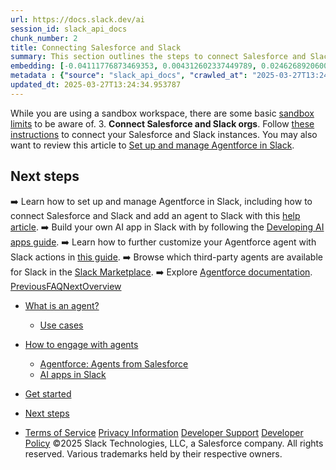 ```yaml
---
url: https://docs.slack.dev/ai
session_id: slack_api_docs
chunk_number: 2
title: Connecting Salesforce and Slack
summary: This section outlines the steps to connect Salesforce and Slack orgs, highlights sandbox usage limits, and provides links to important resources such as setting up Agentforce in Slack and developing AI apps.
embedding: [-0.04111776873469353, 0.004312602337449789, 0.024626892060041428, 0.008438540622591972, 0.012403559871017933, -0.0027146867942065, -0.008766813203692436, 0.013877568766474724, 0.003788009751588106, 0.0222710520029068, -0.007080392446368933, -0.052987080067396164, -0.02479424700140953, -0.007222000043839216, -0.01911705918610096, 0.03035557270050049, -0.022374039515852928, 0.016478003934025764, -0.007350734435021877, -0.008863363415002823, 0.025463664904236794, 0.059011850506067276, -0.015049051493406296, 0.0659635066986084, -0.05659164488315582, -0.016503751277923584, -0.007022461853921413, 0.04974297434091568, -0.02667376771569252, 0.014238025061786175, 0.0391867533326149, -0.013105162419378757, -0.04806942492723465, 0.018383271992206573, 0.030664535239338875, 0.008586584590375423, 0.018151551485061646, 0.04796643927693367, -0.021717494353652, 0.004093754105269909, -0.02479424700140953, 0.003007557475939393, 0.01683845929801464, 0.02832156978547573, -0.00983530841767788, -0.00023755519941914827, -0.02924845740199089, -0.023056332021951675, -0.020751986652612686, 0.00496592978015542, -0.05617969483137131, -0.003475828794762492, -0.00579948490485549, 0.0051558129489421844, -0.053810980170965195, 0.005651440471410751, 0.00430294731631875, 0.004412371665239334, -0.009906112216413021, 0.01093598734587431, -0.0009518300066702068, -0.03020109049975872, -0.016284901648759842, 0.06024770066142082, -0.02046876959502697, -0.0072799306362867355, -0.010594841092824936, 0.011026102118194103, -0.012210458517074585, 0.03898077830672264, 0.03259555250406265, 0.033264968544244766, -0.02139565721154213, 0.01463710144162178, 0.0032151418272405863, -0.012706086039543152, -0.017327651381492615, 0.06668442487716675, -0.045726459473371506, -0.035916898399591446, -0.020198427140712738, 0.02267012931406498, -0.037024013698101044, -0.012957117520272732, -0.07116437703371048, 0.03725573793053627, -0.04255959391593933, -0.04201890900731087, -0.05442890524864197, -0.016323521733283997, -0.0071511962451040745, -0.015255026519298553, -0.02534780465066433, 0.03349669277667999, 0.05782749503850937, -0.005471212323755026, 0.025128955021500587, -0.003007557475939393, 0.039521463215351105, 0.05177697911858559, 0.0671478658914566, -0.04714253917336464, -0.03828561305999756, -0.018009943887591362, 0.0056739686988294125, 0.013645846396684647, 0.05054112523794174, -0.020983707159757614, 0.030510053038597107, -0.020636124536395073, -0.11081457138061523, -0.018447639420628548, 0.0004059156635776162, 0.0035788165405392647, -0.04861010983586311, -0.016053179278969765, -0.023416787385940552, 0.008901984430849552, 0.027909617871046066, -0.048507124185562134, -0.05674612522125244, 0.010388866066932678, 0.00158906530123204, 0.00547443050891161, 0.04410440847277641, -0.01132219098508358, 0.010414613410830498, -0.01373596116900444, -0.012377812527120113, -0.033290717750787735, 0.014714342541992664, -0.013452745042741299, 0.044902559369802475, -0.025038842111825943, -0.0496399849653244, -0.04629288986325264, -0.04186442866921425, -0.013671593740582466, -0.027755137532949448, 0.0011899886885657907, 0.002923880238085985, -0.05417143553495407, -0.005136502906680107, 0.008541528135538101, -0.04881608486175537, -0.016156166791915894, 0.006024769973009825, -0.020623251795768738, -0.03401162847876549, 0.01549962256103754, 0.01911705918610096, -0.006758556235581636, -0.02209082432091236, -0.01614329405128956, -0.0248199924826622, 0.01510054524987936, 0.05757002532482147, 0.0674053356051445, -0.002912615891546011, -0.005525924265384674, 0.013877568766474724, 0.03800239786505699, 0.02097083441913128, -0.02754916250705719, -0.026879742741584778, -0.011701957322657108, 0.05597371980547905, -0.025257689878344536, -0.06931060552597046, 0.0033760596998035908, -0.03117947280406952, -0.05700359493494034, -0.008863363415002823, -0.0033438762184232473, 0.04714253917336464, -0.03138544782996178, -0.030767522752285004, 0.01744351163506508, -0.024729879572987556, -0.03030407801270485, -0.03988191857933998, -0.019786477088928223, -0.07724064588546753, -0.011682647280395031, -0.04791494458913803, 0.016181914135813713, -0.03303324803709984, -0.012210458517074585, 0.0126867750659585, 0.014920317567884922, 0.04111776873469353, -0.03457806259393692, -0.00018545800412539393, 0.019825099036097527, 0.019812224432826042, -0.004032605327665806, 0.01467572245746851, -0.003347094403579831, 0.01566697657108307, -0.017649486660957336, 0.019477514550089836, -0.00028542830841615796, 0.03741021826863289, -0.009101522155106068, -0.0007921188953332603, -0.010253694839775562, 0.007093265652656555, 0.012937807478010654, -0.02234829217195511, -0.005825231783092022, 0.05798197537660599, -0.04855861887335777, 0.03285301849246025, 0.0033374393824487925, -0.05885737016797066, -0.0645216852426529, -0.005918564274907112, -0.006082700565457344, -0.03220934793353081, 0.0027919274289160967, -0.04503129422664642, 0.07940337806940079, 0.014328138902783394, -0.014946063980460167, 0.023416787385940552, 0.02267012931406498, 0.02937719039618969, -0.07260620594024658, 0.040525589138269424, 0.03311048820614815, 0.007614640053361654, 0.02922271005809307, -0.026493540033698082, -0.042173389345407486, 0.04469658434391022, -0.03825986385345459, 0.03259555250406265, 0.03341945260763168, 0.011521728709340096, 0.015615482814610004, -0.008226128295063972, -0.007312114350497723, 0.05167398974299431, -0.007370044477283955, 0.024691259488463402, 0.0235455222427845, 0.01791982911527157, -0.025605272501707077, 0.020301414653658867, 0.029119722545146942, 0.047502994537353516, 0.023584142327308655, -0.006771429441869259, -0.03027833253145218, 0.006417409982532263, -0.05947529524564743, 0.011367247439920902, -0.00023232537205331028, 0.0021868757903575897, -0.0072477469220757484, -0.026956984773278236, -0.01927153952419758, -0.05448039993643761, -0.03290451318025589, -0.029531672596931458, 0.00397789292037487, 0.024755625054240227, 0.001486882334575057, -0.03457806259393692, -0.004988458007574081, -0.0010057375766336918, 0.01609180122613907, 0.020005326718091965, -0.02577262744307518, -0.03565942868590355, 0.002333311131224036, 0.0169157013297081, -0.013877568766474724, -0.004962711129337549, 0.009346118196845055, -0.014534113928675652, 0.003157211234793067, 0.0024942290037870407, 0.014418253675103188, -0.007189816329628229, -0.009964043274521828, 0.0028756046667695045, -0.004869378637522459, -0.0021900939755141735, 0.01771385408937931, -0.005950747989118099, 0.04881608486175537, 0.014495493844151497, 0.018409019336104393, -0.007724064402282238, 0.02362276241183281, 0.06513960659503937, 0.01309872604906559, -0.009764504618942738, 0.024665512144565582, 0.018486259505152702, -0.02256714180111885, 0.002491010818630457, -0.010279442183673382, 0.02940293774008751, 0.02757490985095501, 0.014160784892737865, -0.000465053046355024, 0.06735383719205856, -0.03895502910017967, -0.008786123245954514, 0.05854840576648712, 0.013851821422576904, -0.058239445090293884, -0.015332267619669437, -0.033290717750787735, 0.056437164545059204, 0.0038942156825214624, 0.04109202325344086, 0.0007116599008440971, -0.009256003424525261, 0.01609180122613907, 0.004515359178185463, -0.06683890521526337, -0.04078305885195732, -0.06122608110308647, 0.02566963993012905, 0.001961590489372611, -0.02502596750855446, -0.047400008887052536, 0.035916898399591446, -0.06107160076498985, -0.02126692421734333, 0.029660407453775406, -0.012055977247655392, -0.01334975752979517, 0.005651440471410751, -0.009539219550788403, -0.024601144716143608, 0.03141119331121445, -0.022026456892490387, -0.047554489225149155, -0.02189772203564644, -0.022554267197847366, -0.052884094417095184, 0.04603542387485504, -0.02367425709962845, 0.003136291867122054, -0.007067518774420023, 0.020224174484610558, -0.005181559827178717, -0.012255514971911907, -0.013594352640211582, -0.010266568511724472, -0.010247258469462395, -0.001201252918690443, -0.015409507788717747, -0.05973276495933533, -0.01177276112139225, -0.006835796870291233, -0.07044346630573273, -0.003013994311913848, 0.012641718611121178, -0.0004952251329086721, -0.04080880433320999, 0.009256003424525261, 0.010414613410830498, -0.05056687444448471, 0.000617522862739861, 0.004154902882874012, 0.045829448848962784, -0.008567274548113346, 0.011792071163654327, -0.02500022202730179, -0.03797664865851402, 0.014688595198094845, -0.026184577494859695, 0.023635637015104294, 0.010157144628465176, 0.03560793772339821, 0.03725573793053627, 0.0030815796926617622, -0.022425532341003418, 0.0037912281695753336, 0.003007557475939393, 0.01148310862481594, -0.0027050317730754614, 0.015461001545190811, -0.04351222887635231, 0.011373684741556644, 0.052884094417095184, -0.02657078020274639, -0.027188705280423164, -0.0073314243927598, 0.010427487082779408, -0.009133705869317055, 0.07281217724084854, 0.002585952403023839, 0.03903227299451828, -0.021949216723442078, 0.04351222887635231, -0.06235894560813904, -0.009146579541265965, 0.008187508210539818, -0.0066233850084245205, -0.01678696647286415, 0.012570914812386036, -0.016272028908133507, -0.000542695983313024, -0.002486183075234294, 0.00188756815623492, -0.0020742330234497786, 0.012828383594751358, 0.0017797531327232718, 0.014598481357097626, -0.005564544815570116, -0.029943622648715973, 0.024330802261829376, 0.012126781046390533, 0.055458780378103256, 0.05149376019835472, -0.06864118576049805, 0.043100278824567795, -0.005719026084989309, -0.03571092337369919, 0.04812091961503029, 0.04508278891444206, -0.0029979024548083544, 0.021060949191451073, -0.03728148341178894, -0.01670972630381584, 0.017404891550540924, 0.025978602468967438, -0.05252363532781601, -0.03815687820315361, -0.0012117126025259495, -0.0321321077644825, 0.004724552854895592, -0.013002174906432629, 0.02184622921049595, -0.010124960914254189, -0.031565677374601364, -0.03668930381536484, -0.014044923707842827, -0.004557197913527489, 0.005783393047749996, -0.018100056797266006, -0.03138544782996178, 0.005873507354408503, 0.04696230962872505, -0.051905710250139236, -0.02346828207373619, 0.012834819965064526, 0.034140363335609436, -0.03560793772339821, -0.026017222553491592, -0.016503751277923584, 0.004788919817656279, 0.05607670545578003, 0.04070581868290901, 0.022631507366895676, -0.0034790472127497196, -0.01022151205688715, 0.005429373588413, 0.021254049614071846, 0.004930527880787849, -0.007466595619916916, -0.0056450036354362965, 0.002519975882023573, 0.028244327753782272, 0.010318062268197536, -0.012603098526597023, 0.017095929011702538, -0.010240822099149227, -0.024305054917931557, -0.02922271005809307, -0.015705596655607224, -0.013941936194896698, 0.0026712389662861824, -0.0366378128528595, -0.030716028064489365, 0.02937719039618969, -0.04286855831742287, 0.04909930005669594, 0.04011363908648491, 0.0033567496575415134, 0.02662227489054203, 0.028167087584733963, -0.0041098459623754025, 0.03290451318025589, -0.03223509341478348, 0.005464775487780571, 0.05700359493494034, -0.013851821422576904, 0.014392506331205368, -0.021704619750380516, -0.003495139069855213, -0.007608203217387199, -0.020455896854400635, 0.0021772205363959074, -0.010968171060085297, -0.06040218099951744, -0.007936475798487663, 0.0620499812066555, -0.0019036600133404136, 0.009725884534418583, -0.017700981348752975, -0.010215074755251408, -0.0453917495906353, 0.04788919910788536, -0.022052204236388206, -0.005599946714937687, 0.013324011117219925, 0.030767522752285004, -0.03439783304929733, 0.01512629259377718, -0.03177165240049362, 0.04603542387485504, 0.02267012931406498, -0.0248199924826622, 0.020288541913032532, 0.014534113928675652, -0.008284059353172779, -0.0034050249960273504, 0.022077949717640877, 0.007872108370065689, -0.028141340240836143, -0.050257910043001175, -0.021254049614071846, -0.0380796380341053, -0.012339192442595959, -0.004557197913527489, -0.006945221219211817, -0.016980068758130074, -0.03280152752995491, 0.013401251286268234, 0.012525857426226139, 0.016181914135813713, -0.05175122991204262, 0.012345629744231701, -0.01596306636929512, 0.028836507350206375, 0.02924845740199089, 0.04693656414747238, -0.037024013698101044, -0.0020388311240822077, -0.02081635221838951, -0.0028031915426254272, 0.019361654296517372, 0.012963554821908474, 0.017430638894438744, 0.014160784892737865, 0.026442047208547592, -0.008625204674899578, 0.03218360245227814, -0.006153504364192486, -0.007125449366867542, -0.011624716222286224, 0.02076485939323902, -0.011315753683447838, -0.01564122922718525, -0.010318062268197536, 0.01325964368879795, -0.017301904037594795, 0.02675100974738598, 0.018833843991160393, 0.0008995316457003355, -0.006938784383237362, -0.012030229903757572, 0.018756601959466934, 0.0013315965188667178, 0.013594352640211582, 0.007254183758050203, 0.01784258894622326, 0.014019176363945007, 0.018512006849050522, 0.004486394114792347, -0.010569094680249691, -0.01856350153684616, 0.027034224942326546, -0.010704265907406807, -0.05576774477958679, 0.018602121621370316, 0.02929995022714138, -0.016233408823609352, -0.01087162084877491, -0.029068227857351303, 0.0009904502658173442, 0.006996714975684881, -0.04006214812397957, 0.0016397545114159584, -0.025013094767928123, 0.01943889446556568, -0.015203532762825489, 0.021331291645765305, 0.0048243217170238495, 0.012204021215438843, -0.0015794101636856794, 0.0036142184399068356, 0.01586007885634899, 0.01808718405663967, -0.03352243825793266, -0.05059261992573738, -0.03632884845137596, -0.0073764813132584095, -0.013877568766474724, -0.023738624528050423, 0.01418653130531311, 0.008734629489481449, 0.0032698537688702345, 0.022052204236388206, -0.013233896344900131, 0.007942913100123405, -0.049408264458179474, -0.018396146595478058, 0.01226195227354765, 0.005110756028443575, 0.03576241806149483, 0.04194166883826256, 0.007820614613592625, -0.022760242223739624, -0.00983530841767788, 0.00756314629688859, 0.016825586557388306, 0.03568517789244652, 0.014534113928675652, 0.008972788229584694, -0.04644737392663956, -0.04858436435461044, -0.006610511802136898, -0.0028418118599802256, 0.020558884367346764, 0.014843076467514038, 0.0018425111193209887, -0.029634660109877586, -0.03406312316656113, 0.016478003934025764, 0.035273227840662, 0.038723308593034744, -0.029068227857351303, 0.01028587855398655, 0.005220179911702871, 0.02229679934680462, -0.03620011359453201, 0.013465618714690208, 0.02124117687344551, -0.028038352727890015, -0.0059089092537760735, -0.01983797177672386, -0.009642207063734531, -0.022708749398589134, -0.011129089631140232, 0.02384161204099655, -0.01927153952419758, 0.03877480328083038, -0.005236271768808365, -0.018460514023900032, -0.00938473828136921, 0.024935854598879814, 0.024717004969716072, -0.05164824426174164, 0.02677675522863865, 0.0075438362546265125, -0.010067030787467957, 0.005175122991204262, -0.0021981399040669203, -0.008020153269171715, 0.01421227864921093, 0.014534113928675652, -0.013401251286268234, -0.0366378128528595, 0.05123629420995712, 0.0177653469145298, 0.04477382451295853, 0.004959492944180965, -0.017520751804113388, 0.0041098459623754025, -0.06730234622955322, 0.014933191239833832, 0.012532293796539307, -0.026339059695601463, -0.00022608980361837894, -0.04122075438499451, 0.048326894640922546, 0.033470943570137024, -0.011064722202718258, 0.049511250108480453, 0.015654103830456734, 0.010942424647510052, -0.012957117520272732, -0.01696719415485859, -0.040268123149871826, 0.00578661123290658, -0.020430149510502815, 0.013980556279420853, -0.00238963239826262, -0.029119722545146942, 0.012667465023696423, -0.03032982535660267, -0.07281217724084854, -0.019361654296517372, 0.006552581209689379, 0.010176454670727253, -0.007170506287366152, -0.0205717571079731, -0.027883872389793396, 0.0025891705881804228, -0.0057737380266189575, 0.03988191857933998, -0.041246503591537476, 0.016246281564235687, 0.009449105709791183, -0.03295600786805153, 0.011920806020498276, -0.0027179052121937275, 0.00020879111252725124, -0.020829226821660995, -0.00863164197653532, 0.002679284894838929, -0.017623739317059517, 0.01287344004958868, -0.03519598767161369, -0.007028898689895868, -0.0018071092199534178, -0.027343187481164932, 0.008734629489481449, -0.030046610161662102, 0.02664802223443985, -0.013941936194896698, 0.043177518993616104, -0.0027002040296792984, -0.024356549605727196, -0.0018135459395125508, -0.00541649991646409, 0.004151684697717428, 0.005683623719960451, -0.06560305505990982, 0.05715807527303696, -0.05249788984656334, -0.037719178944826126, 0.024408042430877686, 0.009494162164628506, -0.004415589850395918, 0.040345363318920135, -0.010369556024670601, -0.051879964768886566, 0.013581479899585247, 0.04158121347427368, 0.007299240678548813, 0.0008794168825261295, 0.003504794090986252, 0.010170018300414085, 0.00824543833732605, -0.013517112471163273, 0.0003578414034564048, 0.013079415075480938, -0.016001686453819275, -0.02922271005809307, 0.018409019336104393, 0.01557686273008585, -0.0034243350382894278, 0.054634880274534225, -0.021292669698596, 0.02842455729842186, -0.0021064167376607656, 0.01038242969661951, -0.01686420664191246, -0.010614152066409588, -0.014508367516100407, 0.04011363908648491, -0.010723575949668884, 0.009017844684422016, -0.030716028064489365, 0.0008496470400132239, 0.01811293140053749, -0.016297776252031326, -0.064264215528965, 0.01259666122496128, 0.023004837334156036, -0.060762640088796616, -0.011811381205916405, 0.0019422803306952119, -0.005664313677698374, 0.005265237297862768, -0.020661871880292892, -0.025502284988760948, 0.04688506945967674, -0.009725884534418583, -0.036972519010305405, -0.011476672254502773, -0.06251342594623566, 0.0054197185672819614, 0.020661871880292892, -0.011515292339026928, -0.022631507366895676, 0.005738336127251387, 0.021086694672703743, -0.08815731853246689, 0.0126867750659585, 0.004856505431234837, -0.028759265318512917, 0.04518577456474304, 0.0009614850860089064, 0.036843787878751755, 0.04330625385046005, 0.010363119654357433, 0.008039463311433792, 0.0383371040225029, -0.027034224942326546, 0.00317813060246408, 0.002635836834087968, 0.029866382479667664, -0.016902826726436615, -0.013774581253528595, 0.03293026238679886, 0.01739201880991459, 0.020661871880292892, -0.02749766781926155, 0.001378262764774263, -0.00127607979811728, 0.011592533439397812, 0.01943889446556568, -0.01646513119339943, -0.009629333391785622, 0.01325964368879795, 0.03877480328083038, -0.020481644198298454, -0.01909131184220314, -0.0032424977980554104, -0.025141829624772072, -0.003231233451515436, -0.02234829217195511, 0.017610866576433182, -0.016259154304862022, 0.012030229903757572, 0.01791982911527157, -0.02012118697166443, -0.02267012931406498, 6.331117765512317e-05, 0.04796643927693367, 0.00124952825717628, 0.02672526240348816, 0.020455896854400635, -0.009815998375415802, 0.014302392490208149, -0.020932214334607124, 0.04688506945967674, 0.029943622648715973, 0.018125804141163826, 0.03107648529112339, -0.05880587548017502, 0.011701957322657108, 0.00728636747226119, -0.027240199968218803, 0.02657078020274639, 0.013118036091327667, 0.004415589850395918, 0.01380032766610384, 0.04209614917635918, 0.016156166791915894, -0.0146628487855196, 0.022760242223739624, 0.02206507697701454, -0.02627469226717949, -0.0022914723958820105, -0.026879742741584778, -0.015847204253077507, -0.009153015911579132, 0.003041350282728672, 0.01272539608180523, 0.014817330054938793, 0.03725573793053627, 0.00010811678657773882, 0.024408042430877686, -0.023584142327308655, 0.02935144491493702, -0.056437164545059204, 0.037744928151369095, -0.014469747431576252, 0.03496426343917847, 0.026416299864649773, -0.017906956374645233, 0.0015295256162062287, -0.009783814661204815, 0.01549962256103754, -0.01336263120174408, -0.017031561583280563, 0.03756469860672951, -0.0023719314485788345, -0.004814666695892811, 0.008316242136061192, 0.008741065859794617, -0.01214609108865261, -0.029737647622823715, 0.005873507354408503, 0.024240687489509583, -0.025051714852452278, 0.04245660826563835, 0.008161760866641998, -0.00389743410050869, 0.022258179262280464, -0.0327242873609066, 0.013607226312160492, -0.03195187821984291, -0.021807607263326645, -0.021472899243235588, -0.010504727251827717, 0.014611355029046535, 0.008792559616267681, -0.008232565596699715, 0.02662227489054203, -0.01956762932240963, 0.0018843498546630144, 0.04093753919005394, -0.027291692793369293, -0.025141829624772072, 0.008387046866118908, 0.023481154814362526, -0.03352243825793266, -0.03393438830971718, 0.017829714342951775, -0.004911217372864485, 0.005513051059097052, 0.005265237297862768, -0.017585119232535362, -0.042121898382902145, 0.002727560233324766, -0.0031411193776875734, 0.05659164488315582, -0.044027164578437805, -0.0001453290751669556, -0.03205486759543419, 0.03377990797162056, 0.04987170919775963, -0.035144492983818054, -0.005226616747677326, 0.014907443895936012, -0.002159519586712122, -0.015010431408882141, -0.022374039515852928, 0.0013766535557806492, -0.0163621436804533, 0.002817674307152629, -0.021254049614071846, 0.018203044310212135, -0.010781506076455116, 0.01871798187494278, 0.03795090317726135, 0.011676210910081863, 0.0159373190253973, 0.03519598767161369, 0.025734007358551025, 0.014379632659256458, -0.02749766781926155, -0.04266258329153061, -0.02436942234635353, 0.011689083650708199, -0.014238025061786175, 0.03815687820315361, 0.03130820766091347, -0.01269964873790741, -0.021292669698596, 0.012879877351224422, -0.02857903763651848, 0.035144492983818054, 0.004389842972159386, -0.01829315908253193, -0.015242153778672218, -0.012519421055912971, 0.04423313960433006, 0.004515359178185463, 0.01784258894622326, 0.029557419940829277, 0.0011248168302699924, -0.04068007320165634, 0.010466107167303562, 0.038620322942733765, -0.021511519327759743, -0.004541106056421995, -0.005287765525281429, 0.014469747431576252, 0.03496426343917847, 0.0064656855538487434, -0.005374661181122065, 0.0013492974685505033, -0.03208061307668686, 0.004846850410103798, -0.003437208477407694, 0.02229679934680462, 0.012268388643860817, 0.019876591861248016, -0.024150574579834938, -0.0028627312276512384, 0.028012607246637344, -0.01916855201125145, -0.01916855201125145, -0.00991898588836193, -0.01243574358522892, 0.014804456382989883, 0.006050516851246357, -0.007775558158755302, 0.017546499148011208, 0.024729879572987556, -0.02149864472448826, 0.01130931731313467, 0.010942424647510052, -0.017353396862745285, -0.003007557475939393, 0.003401806578040123, -0.02855329029262066, -0.027034224942326546, -0.0001634323416510597, -0.0028144558891654015, -0.027085717767477036, -0.03751320391893387, -0.004341567866504192, -0.038723308593034744, -0.03661206364631653, -0.019953832030296326, -0.003968237899243832, -0.03645758330821991, 0.008309805765748024, 0.005834886804223061, -0.003020430915057659, -0.018203044310212135, -0.022631507366895676, 0.0034597371704876423, 0.025489412248134613, -0.01028587855398655, -0.0020275667775422335, -0.026210324838757515, 0.015834331512451172, -0.02744617499411106, 0.018808096647262573, -0.0024556086864322424, 0.03712700307369232, 0.029969369992613792, -0.016568118706345558, 0.0163621436804533, -0.021035201847553253, -0.03442357853055, 0.01158609613776207, -0.0010837827576324344, 0.05265237018465996, 0.0194646418094635, 0.0007124644471332431, -0.00663625868037343, 0.019104186445474625, -0.0014201013837009668, 0.05442890524864197, -0.030922003090381622, 0.003305255901068449, 0.0057737380266189575, 0.039701689034700394, 0.012094597332179546, 0.022901849821209908, -0.017546499148011208, 0.006443156860768795, 0.0549953356385231, -0.03202911838889122, -0.02324943244457245, -0.007498778868466616, 0.0049916766583919525, -0.023880232125520706, 0.010388866066932678, -0.0027677896432578564, 0.02304345741868019, 0.0033857147209346294, 0.011624716222286224, -0.01083299983292818, 0.03398588299751282, -0.011096905916929245, 0.00774981128051877, -0.006423846818506718, 0.013568606227636337, -0.03318772837519646, -0.03352243825793266, -0.008889110758900642, -0.01048541720956564, -0.005818794947117567, -0.020275669172406197, -0.004972366150468588, -0.016799839213490486, 0.010092777200043201, -0.008792559616267681, 0.024150574579834938, 0.01994095928966999, 0.0397789292037487, 0.018808096647262573, 0.002109635155647993, 0.027137212455272675, -0.0006364306900650263, -0.0054422467947006226, 0.00552270608022809, 0.009391174651682377, -0.00491765420883894, -0.015152039006352425, 0.00345008191652596, 0.005490522366017103, -0.027214452624320984, -0.011689083650708199, 0.009262440726161003, -0.023416787385940552, 0.01048541720956564, -0.052935585379600525, 0.04608691483736038, 0.010865183547139168, -0.040422603487968445, -0.0057447729632258415, 0.009346118196845055, 0.010633462108671665, 0.027317440137267113, -0.02582412213087082, -0.046730589121580124, -0.009056465700268745, -0.007756247650831938, 0.013233896344900131, -0.01824166439473629, -0.04106627404689789, 0.024588271975517273, 0.03452656790614128, -0.0007728087366558611, -0.015615482814610004, 0.00375904468819499, 0.023378167301416397, -0.002112853340804577, -0.011952989734709263, -0.013954808935523033, -0.023687129840254784, -0.025836994871497154, 0.012197584845125675, -0.03717849403619766, -0.01280907355248928, -0.03712700307369232, 0.0008025785791687667, -0.0030783615075051785, -0.012371376156806946, -0.012532293796539307, -0.0032537621445953846, -0.012731832452118397, 0.019026944413781166, 0.0391867533326149, -0.014057797379791737, -0.009796688333153725, 0.018499134108424187, -0.0012447007466107607, 0.017031561583280563, 0.08285345882177353, -0.011721267364919186, -0.006797176320105791, 0.018872464075684547, 0.006674878764897585, 0.017353396862745285, 0.0252448171377182, 0.021537266671657562, -0.00870888214558363, -0.003617436857894063, -0.03478403761982918, 0.013285390101373196, 0.030587295070290565, -0.009346118196845055, 0.01861499436199665, -0.006758556235581636, 0.006880853790789843, -0.013941936194896698, 0.02031428925693035, -0.010549784637987614, 0.005564544815570116, 0.04019087925553322, -0.017752474173903465, -0.0026728480588644743, 0.03375416249036789, -0.0038008831907063723, 0.02654503472149372, -0.03290451318025589, 0.02259288728237152, -0.0021643470972776413, -0.0020951523911207914, -0.04170994833111763, 0.028939494863152504, 0.010504727251827717, -0.005410063546150923, 0.007402228191494942, 0.005126847419887781, -0.034191858023405075, 0.017700981348752975, 0.0033438762184232473, -0.013156656175851822, -0.019683489575982094, 0.022554267197847366, -0.03627735376358032, -0.014057797379791737, 0.00030232471181079745, 0.004154902882874012, -0.036972519010305405, -0.006015114951878786, 0.01371021382510662, -0.02837306261062622, 0.031488433480262756, 0.02569538727402687, -0.011232077144086361, 0.004116282798349857, -0.02767789736390114, 0.01047254353761673, 0.04266258329153061, 0.006015114951878786, 0.020430149510502815, -0.016503751277923584, 0.006272583734244108, 0.02131841704249382, 0.04168419912457466, -0.04861010983586311, -0.028218582272529602, 0.0018038908019661903, 0.010588404722511768, 0.020983707159757614, 0.039392728358507156, -0.015782838687300682, 0.021460024639964104, 0.055561769753694534, 0.019760731607675552, -0.0009132096893154085, 0.01728903129696846, 0.015383761376142502, -0.029789140447974205, -0.025605272501707077, 0.025566652417182922, -0.004843631759285927, -0.016799839213490486, 0.039701689034700394, -0.007228436879813671, -0.010910240933299065, 0.009159453213214874, -0.023416787385940552, -0.01307297870516777, -0.025592399761080742, -0.01512629259377718, -0.03275003284215927, 0.0043962798081338406, 0.044851064682006836, 0.03988191857933998, -0.033367957919836044, -6.421634316211566e-05, -0.019928086549043655, -0.0020356127060949802, -0.02744617499411106, -0.018383271992206573, 0.002124117687344551, 0.02006969414651394, -0.03447507321834564, -0.00845785066485405, -0.01419940497726202, -0.008335553109645844, -0.0481981597840786, -0.00827118568122387, 0.03027833253145218, 0.02624894492328167, -0.008425666950643063, 0.0044349003583192825, 0.016426509246230125, 0.013671593740582466, 0.01381320133805275, -0.0009035546099767089, -0.016748346388339996, 0.02657078020274639, 0.011882185935974121, -0.012551604770123959, 0.01421227864921093, -0.012841257266700268, -0.02664802223443985, -0.0004602255066856742, -0.009976916015148163, 0.010974608361721039, -0.016735471785068512, -0.04091179370880127, -0.0029962933622300625, 0.02752341516315937, 0.02206507697701454, 0.03885204344987869, 0.019747857004404068, -0.02149864472448826, -0.02261863462626934, 0.0053810980170965195, 0.008329115808010101, 0.010273005813360214, 0.012847693637013435, -0.007801305036991835, -0.031617168337106705, 0.04250809922814369, 0.029711900278925896, -0.011225639842450619, 0.028939494863152504, 0.022386912256479263, 0.005731899291276932, -0.0023735405411571264, -0.0038942156825214624, -0.01956762932240963, 0.012281262315809727, 0.03182314336299896, 0.02747192233800888, 0.0169157013297081, 0.029892127960920334, -0.04104052856564522, 8.025785791687667e-05, -0.02924845740199089, 0.019026944413781166, -0.03460380807518959, 0.018203044310212135, -0.03007235750555992, -0.017379144206643105, -0.017533626407384872, 0.013111598789691925, -0.012661028653383255, 0.03820837289094925, 0.0021981399040669203, -0.018898211419582367, 0.01744351163506508, -0.010562658309936523, 0.007215563207864761, -0.025437917560338974, -0.0006303963018581271, 0.03184889256954193, -0.017546499148011208, -0.006198561750352383, 0.045777954161167145, -0.04729701951146126, -0.003163648070767522, -0.016400763764977455, -0.023004837334156036, 0.006378789898008108, -0.010800816118717194, -0.007138322573155165, 0.022309672087430954, -0.003517667530104518, -0.001750787952914834, -0.011392994783818722, 0.012944244779646397, -0.03444932773709297, 0.0006843038136139512, -0.00552270608022809, -0.008779685944318771, 0.015306520275771618, 0.011882185935974121, 0.017855461686849594, -0.0036689306143671274, 0.0038942156825214624, 0.02577262744307518, -0.014147911220788956, -0.0026712389662861824, -0.026905490085482597, -0.006591201294213533, 0.0027323877438902855, 0.03223509341478348, 0.006439938675612211, 0.009552093222737312, -0.00496592978015542, 0.017984196543693542, -0.020751986652612686, 0.012403559871017933, 0.009796688333153725, 0.012905623763799667, 0.023764371871948242, -0.0036013450007885695, 0.009004971943795681, 0.008786123245954514, 0.002457218011841178, -0.024601144716143608, -0.036071378737688065, 0.002795145846903324, 0.009700137190520763, -0.05880587548017502, 0.006417409982532263, 0.007962223142385483, 0.027188705280423164, -0.013787454925477505, 0.018048563972115517, -0.022026456892490387, 0.046704843640327454, -0.009487725794315338, -0.0013340102741494775, 0.012017356231808662, -0.0024765280541032553, 0.012738268822431564, -0.03972743824124336, 0.004325476009398699, -0.02182048186659813, -0.008792559616267681, 0.005410063546150923, 0.023957472294569016, -0.03676654398441315, 0.011380121111869812, 0.014843076467514038, -0.002212622668594122, 0.030664535239338875, 0.0037300793919712305, -0.01856350153684616, 0.009301060810685158, 0.02669951505959034, 0.016349269077181816, 0.0034597371704876423, 0.03133395314216614, -0.022309672087430954, -0.0019438895396888256, 0.01861499436199665, -0.007917165756225586, -0.003865250386297703, 0.02622319757938385, -0.042250633239746094, -0.026879742741584778, 0.021653126925230026, -0.01784258894622326, -0.02527056261897087, -0.006484995596110821, -0.02256714180111885, -0.015924446284770966, -0.024485284462571144, -0.0033921515569090843, -0.0028402027674019337, 0.02351977489888668, 0.017482131719589233, 0.01943889446556568, -0.005667532328516245, -0.015679851174354553, -0.020237049087882042, -0.020880719646811485, 0.020674744620919228, -0.020404402166604996, -0.030561547726392746, 0.005789829883724451, 0.010730012319982052, -0.04961423948407173, -0.021279796957969666, 0.0070868288166821, -0.011244949884712696, -0.006945221219211817, 0.03648332878947258, -0.03102499060332775, -0.004769609775394201, 0.013285390101373196, 0.020146934315562248, 0.005780174862593412, -0.015293647535145283, 0.025528032332658768, 0.006040861830115318, 0.04881608486175537, -0.009912549518048763, 0.0033599678426980972, 0.03177165240049362, 0.0006613730220124125, 0.04516002908349037, 0.01611754670739174, 0.02364850975573063, 0.0406285785138607, -0.00910795945674181, 0.03226084262132645, -0.023687129840254784, -0.002722732722759247, 0.011244949884712696, 0.019722111523151398, 0.02182048186659813, -0.030716028064489365, 0.021717494353652, 0.027343187481164932, -0.002857903717085719, -0.03277577832341194, -0.016323521733283997, 0.0008295323350466788, 0.008747503161430359, 0.018280284479260445, 0.035041503608226776, 0.007614640053361654, 0.03470679372549057, 0.006694188807159662, -0.012268388643860817, -0.02494872733950615, 0.005809139925986528, -0.010768633335828781, 0.00844497699290514, -0.0072413100861012936, 0.02829582244157791, -0.01739201880991459, 6.305974238784984e-05, 0.027008477598428726, 0.031694408506155014, -0.0041999598033726215, 0.025180449709296227, -0.03877480328083038, 0.0051558129489421844, 0.012281262315809727, 0.010826563462615013, -0.012139654718339443, -0.0066233850084245205, -0.005439028609544039, 0.010916677303612232, 0.009861055761575699, -0.0146628487855196, -0.007666133809834719, 0.004801793489605188, 0.03450081869959831, -0.013748833909630775, 0.03032982535660267, -0.024202067404985428, 0.01558973640203476, 0.005345696117728949, 0.00029246846679598093, -0.0019664179999381304, 0.010401739738881588, -0.040268123149871826, -0.026017222553491592, -0.03810538351535797, -0.002856294624507427, 0.009655080735683441, 0.03285301849246025, 0.0010548175778239965, -0.012345629744231701, -0.018151551485061646, 0.008901984430849552, 0.001276884344406426, 0.00974519457668066, 0.052832599729299545, -0.021524392068386078, -0.01869223639369011, -0.028038352727890015, -0.02752341516315937, 0.013311137445271015, -0.017572246491909027, -0.05576774477958679, 0.010556221008300781, -0.007859235629439354, 0.006478558760136366, 0.002404114929959178, 0.000841601169668138, -0.010253694839775562, -0.015538242645561695, -0.014444000087678432, -0.0034790472127497196]
metadata : {"source": "slack_api_docs", "crawled_at": "2025-03-27T13:24:33.049184", "url_path": "/ai", "chunk_size": 2329}
updated_dt: 2025-03-27T13:24:34.953787
---
```

While you are using a sandbox workspace, there are some basic [sandbox limits](https://docs.slack.dev/tools/developer-sandboxes#sandboxes-limits) to be aware of.
  3. **Connect Salesforce and Slack orgs**. Follow [these instructions](https://slack.com/help/articles/30754346665747-Connect-Salesforce-and-Slack) to connect your Salesforce and Slack instances. You may also want to review this article to [Set up and manage Agentforce in Slack](https://slack.com/help/articles/36218109305875-Set-up-and-manage-Agentforce-in-Slack).


## Next steps[​](https://docs.slack.dev/ai#next-steps "Direct link to Next steps")
➡️ Learn how to set up and manage Agentforce in Slack, including how to connect Salesforce and Slack and add an agent to Slack with this [help article](https://slack.com/help/articles/36218109305875-Set-up-and-manage-Agentforce-in-Slack).
➡️ Build your own AI app in Slack with by following the [Developing AI apps guide](https://docs.slack.dev/ai/developing-ai-apps).
➡️ Learn how to further customize your Agentforce agent with Slack actions in [this guide](https://docs.slack.dev/ai/customizing-agentforce-agents-with-custom-slack-actions).
➡️ Browse which third-party agents are available for Slack in the [Slack Marketplace](https://docs.slack.dev/slack-marketplace).
➡️ Explore [Agentforce documentation](https://help.salesforce.com/s/articleView?id=ai.copilot_intro.htm&type=5).
[PreviousFAQ](https://docs.slack.dev/faq)[NextOverview](https://docs.slack.dev/ai/)
  * [What is an agent?](https://docs.slack.dev/ai#what-is-an-agent)
    * [Use cases](https://docs.slack.dev/ai#use-cases)
  * [How to engage with agents](https://docs.slack.dev/ai#engage)
    * [Agentforce: Agents from Salesforce](https://docs.slack.dev/ai#agents-in-salesforce)
    * [AI apps in Slack](https://docs.slack.dev/ai#ai-apps-in-slack)
  * [Get started](https://docs.slack.dev/ai#get-started)
  * [Next steps](https://docs.slack.dev/ai#next-steps)


  * [Terms of Service](https://slack.com/terms-of-service/user) [Privacy Information](https://slack.com/trust/privacy/privacy-policy) [Developer Support](https://docs.slack.dev/developer-support) [Developer Policy](https://docs.slack.dev/developer-policy)
©2025 Slack Technologies, LLC, a Salesforce company. All rights reserved. Various trademarks held by their respective owners.